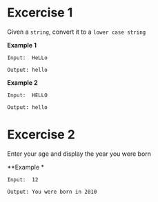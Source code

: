 # Excercise 1

Given a `string`, convert it to a `lower case string`

**Example 1**

```
Input:  HeLLo

Output: hello
```

**Example 2**

```
Input:  HELLO

Output: hello
```


# Excercise 2
Enter your age and display the year you were born

**Example *

```
Input:  12

Output: You were born in 2010
```
